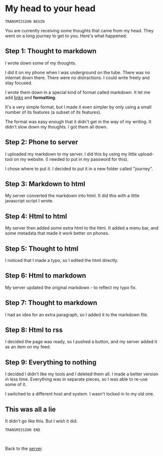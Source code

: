 # My head to your head

`TRANSMISSION BEGIN`

You are currently receiving some thoughts that came from my head. They went on a long journey to get to you. Here's what happened:

## Step 1: Thought to markdown

I wrote down some of my thoughts.

I did it on my phone when I was underground on the tube. There was no internet down there. There were no distractions. I could write freely and stay focused.

I wrote them down in a special kind of format called markdown. It let me add [links](#) and **formatting**.

It's a very simple format, but I made it even simpler by only using a small number of its features (a subset of its features).

The format was easy enough that it didn't get in the way of my writing. It didn't slow down my thoughts. I got them all down.

## Step 2: Phone to server

I uploaded my markdown to my server. I did this by using my little upload-tool on my website. (I needed to put in my password for this).

I chose where to put it. I decided to put it in a new folder called "journey".

## Step 3: Markdown to html

My server converted the markdown into html. It did this with a little javascript script I wrote.

## Step 4: Html to html

My server then added some extra html to the html. It added a menu bar, and some metadata that made it work better on phones.

## Step 5: Thought to html

I noticed that I made a typo, so I edited the html directly.

## Step 6: Html to markdown

My server updated the original markdown - to reflect my typo fix.

## Step 7: Thought to markdown

I had an idea for an extra paragraph, so I added it to the markdown file.

## Step 8: Html to rss

I decided the page was ready, so I pushed a button, and my server added it as an item on my feed.

## Step 9: Everything to nothing

I decided I didn't like my tools and I deleted them all. I made a better version in less time. Everything was in separate pieces, so I was able to re-use some of it.

I switched to a different host and system. I wasn't locked in to my old one.

## This was all a lie

It didn't go like this. But I wish it did.

`TRANSMISSION END`

<br>

Back to the [server](/wikiblogarden).
